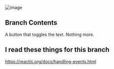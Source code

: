 ![image](https://i.imgur.com/JeVcEhi.png)

## Branch Contents
A button that toggles the text. Nothing more.

## I read these things for this branch
https://reactjs.org/docs/handling-events.html
